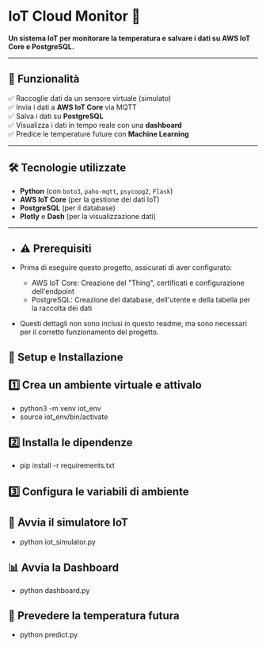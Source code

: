 # IoT Cloud Monitor 🚀  
**Un sistema IoT per monitorare la temperatura e salvare i dati su AWS IoT Core e PostgreSQL.**  

---

## 📌 Funzionalità  
✅ Raccoglie dati da un sensore virtuale (simulato)  
✅ Invia i dati a **AWS IoT Core** via MQTT  
✅ Salva i dati su **PostgreSQL**  
✅ Visualizza i dati in tempo reale con una **dashboard**  
✅ Predice le temperature future con **Machine Learning**  

---

## 🛠️ Tecnologie utilizzate  
- **Python** (con `boto3`, `paho-mqtt`, `psycopg2`, `Flask`)  
- **AWS IoT Core** (per la gestione dei dati IoT)  
- **PostgreSQL** (per il database)  
- **Plotly** e **Dash** (per la visualizzazione dati)  

---

- ## ⚠️ Prerequisiti
- Prima di eseguire questo progetto, assicurati di aver configurato:

    - AWS IoT Core: Creazione del "Thing", certificati e configurazione dell'endpoint
    - PostgreSQL: Creazione del database, dell'utente e della tabella per la raccolta dei dati
      
- Questi dettagli non sono inclusi in questo readme, ma sono necessari per il corretto funzionamento del progetto.

## 🚀 Setup e Installazione  

## 1️⃣ Crea un ambiente virtuale e attivalo
- python3 -m venv iot_env
- source iot_env/bin/activate 

## 2️⃣ Installa le dipendenze
- pip install -r requirements.txt

## 3️⃣ Configura le variabili di ambiente

## 🎯 Avvia il simulatore IoT
- python iot_simulator.py

## 📊 Avvia la Dashboard
- python dashboard.py

## 🔮 Prevedere la temperatura futura
- python predict.py




